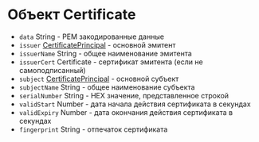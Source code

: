 # Объект Certificate

* `data` String - PEM закодированные данные
* `issuer` [CertificatePrincipal](certificate-principal.md) - основной эмитент
* `issuerName` String - общее наименование эмитента
* `issuerCert` Certificate - сертификат эмитента (если не самоподписанный)
* `subject` [CertificatePrincipal](certificate-principal.md) - основной субъект
* `subjectName` String - общее наименование субъекта
* `serialNumber` String - HEX значение, представленное строкой
* `validStart` Number - дата начала действия сертификата в секундах
* `validExpiry` Number - дата окончания действия сертификата в секундах
* `fingerprint` String - отпечаток сертификата
